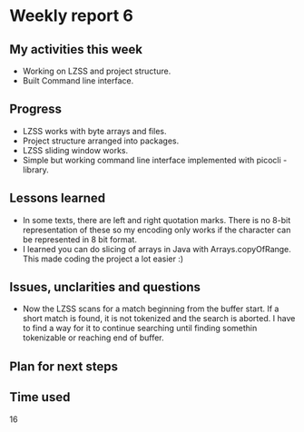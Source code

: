 # Weekly report 6

## My activities this week
- Working on LZSS and project structure. 
- Built Command line interface.
## Progress
- LZSS works with byte arrays and files.
- Project structure arranged into packages.
- LZSS sliding window works.
- Simple but working command line interface implemented with picocli -library.

## Lessons learned
- In some texts, there are left and right quotation marks. There is no 8-bit representation of these so my encoding only works if the character can be represented in 8 bit format.
- I learned you can do slicing of arrays in Java with Arrays.copyOfRange. This made coding the project a lot easier :)

## Issues, unclarities and questions
- Now the LZSS scans for a match beginning from the buffer start. If a short match is found, it is not tokenized and the search is aborted. I have to find a way for it to continue searching until finding somethin tokenizable or reaching end of buffer.

## Plan for next steps

## Time used
16